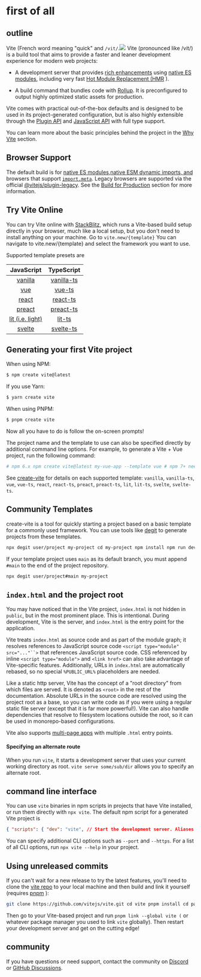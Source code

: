 # first of all

## outline

Vite (French word meaning "quick" and
`/vit/`.![](data:image/svg+xml;base64,PHN2ZyBzdHlsZT0iaGVpZ2h0OjJlbTt3aWR0aDoyZW0iPjx1c2UgaHJlZj0iL3ZvaWNlLnN2ZyN2b2ljZSI+PC91c2U+PC9zdmc+)
Vite (pronounced like /vit/) is a build tool that aims to provide a
faster and leaner development experience for modern web projects:

- A development server that provides [rich enhancements](./features)
  using [native ES
  modules](https://developer.mozilla.org/ja/docs/Web/JavaScript/Guide/Modules),
  including very fast [Hot Module Replacement
  (HMR](./features#hot-module-replacement) ).

- A build command that bundles code with [Rollup](https://rollupjs.org).
  It is preconfigured to output highly optimized static assets for
  production.

Vite comes with practical out-of-the-box defaults and is designed to be
used in its project-generated configuration, but is also highly
extensible through the [Plugin API](./api-plugin) and [JavaScript
API](./api-javascript) with full type support.

You can learn more about the basic principles behind the project in the
[Why Vite](./why) section.

## Browser Support

The default build is for [native ES
modules,](https://caniuse.com/es6-module)[native ESM dynamic imports,
and](https://caniuse.com/es6-module-dynamic-import) browsers that
support
[`import.meta`](https://caniuse.com/mdn-javascript_operators_import_meta).
Legacy browsers are supported via the official
[@vitejs/plugin-legacy](https://github.com/vitejs/vite/tree/main/packages/plugin-legacy).
See the [Build for Production](./build) section for more information.

## Try Vite Online

You can try Vite online with [StackBlitz](https://vite.new/), which runs
a Vite-based build setup directly in your browser, much like a local
setup, but you don't need to install anything on your machine. Go to
`vite.new/{template}` You can navigate to vite.new/{template} and select
the framework you want to use.

Supported template presets are

|                JavaScript                |                TypeScript                 |
|:----------------------------------------:|:-----------------------------------------:|
|   [vanilla](https://vite.new/vanilla)    | [vanilla-ts](https://vite.new/vanilla-ts) |
|       [vue](https://vite.new/vue)        |     [vue-ts](https://vite.new/vue-ts)     |
|     [react](https://vite.new/react)      |   [react-ts](https://vite.new/react-ts)   |
|    [preact](https://vite.new/preact)     |  [preact-ts](https://vite.new/preact-ts)  |
| [lit (i.e. light)](https://vite.new/lit) |     [lit-ts](https://vite.new/lit-ts)     |
|    [svelte](https://vite.new/svelte)     |  [svelte-ts](https://vite.new/svelte-ts)  |

## Generating your first Vite project

When using NPM:

``` bash
$ npm create vite@latest
```

If you use Yarn:

``` bash
$ yarn create vite
```

When using PNPM:

``` bash
$ pnpm create vite
```

Now all you have to do is follow the on-screen prompts!

The project name and the template to use can also be specified directly
by additional command line options. For example, to generate a Vite +
Vue project, run the following command:

``` bash
# npm 6.x npm create vite@latest my-vue-app --template vue # npm 7+ needs two extra dashes: npm create vite@latest my-vue-app -- --template vue # yarn yarn create vite my-vue-app --template vue # pnpm pnpm create vite my-vue-app --template vue
```

See
[create-vite](https://github.com/vitejs/vite/tree/main/packages/create-vite)
for details on each supported template: `vanilla`, `vanilla-ts`, `vue`,
`vue-ts`, `react`, `react-ts`, `preact`, `preact-ts`, `lit`, `lit-ts`,
`svelte`, `svelte-ts`.

## Community Templates

create-vite is a tool for quickly starting a project based on a basic
template for a commonly used framework. You can use tools like
[degit](https://github.com/Rich-Harris/degit) to generate projects from
these templates.

``` bash
npx degit user/project my-project cd my-project npm install npm run dev
```

If your template project uses `main` as its default branch, you must
append `#main` to the end of the project repository.

``` bash
npx degit user/project#main my-project
```

## `index.html` and the project root

You may have noticed that in the Vite project, `index.html` is not
hidden in `public`, but in the most prominent place. This is
intentional. During development, Vite is the server, and `index.html` is
the entry point for the application.

Vite treats `index.html` as source code and as part of the module graph;
it resolves references to JavaScript source code
`<script type="module" src="..."``>` that references JavaScript source
code. CSS referenced by inline `<script type="module">` and
`<link href>` can also take advantage of Vite-specific features.
Additionally, URLs in `index.html` are automatically rebased, so no
special `%PUBLIC_URL%` placeholders are needed.

Like a static http server, Vite has the concept of a "root directory"
from which files are served. It is denoted as `<root>` in the rest of
the documentation. Absolute URLs in the source code are resolved using
the project root as a base, so you can write code as if you were using a
regular static file server (except that it is far more powerful!). Vite
can also handle dependencies that resolve to filesystem locations
outside the root, so it can be used in monorepo-based configurations.

Vite also supports [multi-page apps](./build#マルチページアプリ) with
multiple `.html` entry points.

#### Specifying an alternate route

When you run `vite`, it starts a development server that uses your
current working directory as root. `vite serve some/sub/dir` allows you
to specify an alternate root.

## command line interface

You can use `vite` binaries in npm scripts in projects that have Vite
installed, or run them directly with `npx vite`. The default npm script
for a generated Vite project is

``` json
{ "scripts": { "dev": "vite", // Start the development server. Aliases: `vite dev`, `vite serve` "build": "vite build", // build for production "preview": "vite preview" // preview the production build locally }
```

You can specify additional CLI options such as `--port` and `--https`.
For a list of all CLI options, run `npx vite --help` in your project.

## Using unreleased commits

If you can't wait for a new release to try the latest features, you'll
need to clone the [vite repo](https://github.com/vitejs/vite) to your
local machine and then build and link it yourself (requires
[pnpm](https://pnpm.io/) ):

``` bash
git clone https://github.com/vitejs/vite.git cd vite pnpm install cd packages/vite pnpm run build pnpm link --global # Use your favorite package manager for this step You can use your favorite package manager for this step
```

Then go to your Vite-based project and run `pnpm link --global vite (`
or whatever package manager you used to link `vite` globally). Then
restart your development server and get on the cutting edge!

## community

If you have questions or need support, contact the community on
[Discord](https://chat.vitejs.dev) or [GitHub
Discussions](https://github.com/vitejs/vite/discussions).
